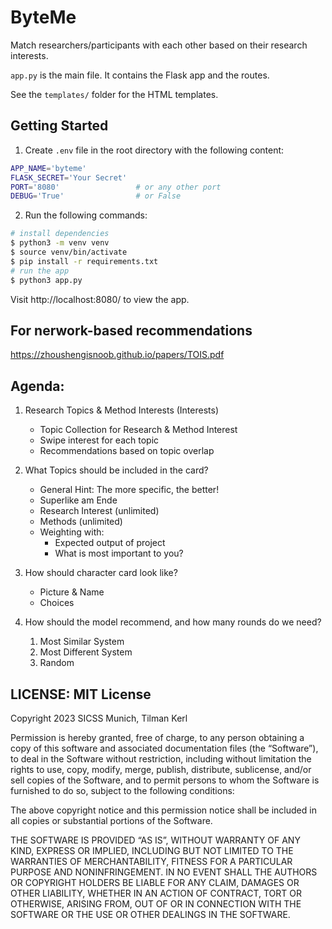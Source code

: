 # ByteMe

Match researchers/participants with each other based on their research interests.

`app.py` is the main file. It contains the Flask app and the routes. 

See the `templates/` folder for the HTML templates.

## Getting Started

1. Create `.env` file in the root directory with the following content:

```bash
APP_NAME='byteme'
FLASK_SECRET='Your Secret' 
PORT='8080'                 # or any other port
DEBUG='True'                # or False
```

2. Run the following commands:
```bash
# install dependencies
$ python3 -m venv venv
$ source venv/bin/activate
$ pip install -r requirements.txt
# run the app
$ python3 app.py
```

Visit http://localhost:8080/ to view the app.


## For nerwork-based recommendations
https://zhoushengisnoob.github.io/papers/TOIS.pdf


## Agenda:
1. Research Topics & Method Interests (Interests)
    - Topic Collection for Research & Method Interest 
    - Swipe interest for each topic
    - Recommendations based on topic overlap
  
2. What Topics should be included in the card?
   - General Hint: The more specific, the better!
   - Superlike am Ende
   - Research Interest (unlimited)
   - Methods  (unlimited)
   - Weighting with:
     - Expected output of project 
     - What is most important to you?
  
3. How should character card look like?
   - Picture & Name
   - Choices 

4. How should the model recommend, and how many rounds do we need?
    1. Most Similar System
    2. Most Different System
    3. Random

## LICENSE: MIT License

Copyright 2023 SICSS Munich, Tilman Kerl

Permission is hereby granted, free of charge, to any person obtaining a copy of this software and associated documentation files (the “Software”), to deal in the Software without restriction, including without limitation the rights to use, copy, modify, merge, publish, distribute, sublicense, and/or sell copies of the Software, and to permit persons to whom the Software is furnished to do so, subject to the following conditions:

The above copyright notice and this permission notice shall be included in all copies or substantial portions of the Software.

THE SOFTWARE IS PROVIDED “AS IS”, WITHOUT WARRANTY OF ANY KIND, EXPRESS OR IMPLIED, INCLUDING BUT NOT LIMITED TO THE WARRANTIES OF MERCHANTABILITY, FITNESS FOR A PARTICULAR PURPOSE AND NONINFRINGEMENT. IN NO EVENT SHALL THE AUTHORS OR COPYRIGHT HOLDERS BE LIABLE FOR ANY CLAIM, DAMAGES OR OTHER LIABILITY, WHETHER IN AN ACTION OF CONTRACT, TORT OR OTHERWISE, ARISING FROM, OUT OF OR IN CONNECTION WITH THE SOFTWARE OR THE USE OR OTHER DEALINGS IN THE SOFTWARE.